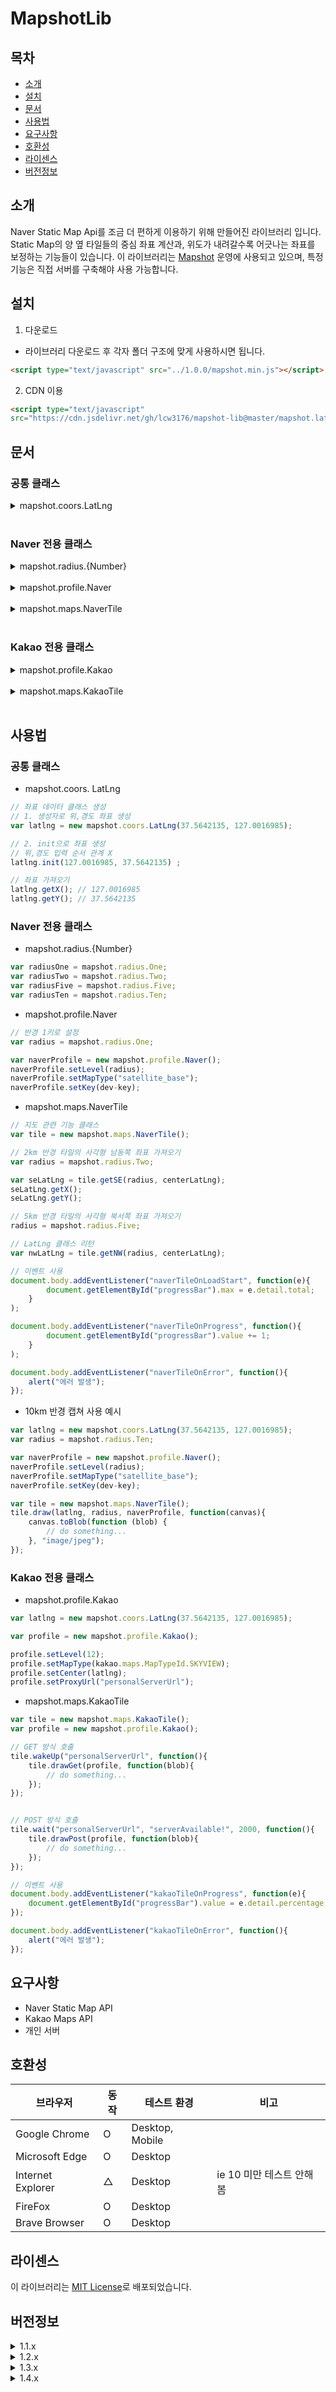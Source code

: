 # MapshotLib
## 목차
- [소개](#소개)
- [설치](#설치)
- [문서](#문서)
- [사용법](#사용법)
- [요구사항](#요구사항)
- [호환성](#호환성)
- [라이센스](#라이센스)
- [버전정보](#버전정보)
## 소개
Naver Static Map Api를 조금 더 편하게 이용하기 위해 만들어진 라이브러리 입니다. Static Map의 양 옆 타일들의 중심 좌표 계산과, 위도가 내려갈수록 어긋나는 좌표를 보정하는 기능들이 있습니다. 
이 라이브러리는 [Mapshot](https://mapshot.netlify.app) 운영에 사용되고 있으며, 특정 기능은 직접 서버를 구축해야 사용 가능합니다.

## 설치
1. 다운로드
- 라이브러리 다운로드 후 각자 폴더 구조에 맞게 사용하시면 됩니다.
```html
<script type="text/javascript" src="../1.0.0/mapshot.min.js"></script>
```

2. CDN 이용
```html
<script type="text/javascript" 
src="https://cdn.jsdelivr.net/gh/lcw3176/mapshot-lib@master/mapshot.latest.js"></script>
```

## 문서
### 공통 클래스
<details>
<summary>mapshot.coors.LatLng</summary>
<br>

### 생성자 (number lat, number lng)
- 용도
    - 좌표 클래스를 정의합니다.
- parameter
    - lat: 위도 or 경도 값
    - lng: 위도 or 경도 값
    - init을 사용해 재정렬됩니다
- return value
    - 없음

### init (number lat, number lng)
- 용도 
    - 사용자의 위,경도 입력을 x,y 값으로 구분
- parameter
    - lat: 위도 or 경도 값
    - lng: 위도 or 경도 값
    - 대한민국을 기준으로 작동합니다
    - 큰 값(경도)이 x 값으로 설정됩니다.
    - 작은 값(위도)이 y 값으로 설정됩니다. 
- return value
    - 없음

### getX()
- 용도
    - x(경도) 값을 반환합니다
- parameter
    - 없음
- return value
    - type: number
    - value: x(경도) 값

### getY()
- 용도
    - y(위도) 값을 반환합니다
- parameter
    - 없음
- return value
    - type: number
    - value: y(위도) 값
</details> 
<br>

### Naver 전용 클래스
<details>
<summary>mapshot.radius.{Number}</summary>
<br>

### One
- 용도: 1km 반경의 속성을 정의합니다.
- parameter
    - 없음
- return value
    - sideBlockCount: 11
    - zoom: 18
### Two
- 용도: 2km 반경의 속성 값을 가집니다.
- parameter
    - 없음
- return value
    - sideBlockCount: 17
    - zoom: 18
### Five
- 용도: 5km 반경의 속성 값을 가집니다.
- parameter
    - 없음
- return value
    - sideBlockCount: 11
    - zoom: 16
### Ten
- 용도: 10km 반경의 속성 값을 가집니다.
- parameter
    - 없음
- return value
    - sideBlockCount: 21
    - zoom: 16

</details> 
<br>

<details>
<summary>mapshot.profile.Naver</summary>
<br>

### setMapType (string type)
- 용도
    - 네이버 지도의 종류를 결정합니다. 
- parameter
    - basic: 일반  
    - traffic: 교통 지도  
    - satellite: 위성 
    - satellite_base: 위성 배경  
    - terrain: 지형도  
    - [네이버 staticMap mapType참고](https://api.ncloud-docs.com/docs/ai-naver-mapsstaticmap-raster)
- return value
    - 없음
### setLevel (mapshot.radius.{Number} radius)
- 용도
    - 지도의 반경을 설정합니다
- parameter
    - mapshot.radius.One: 1km 반경
    - mapshot.radius.Two: 2km 반경
    - mapshot.radius.Five: 5km 반경
    - mapshot.radius.Ten: 10km 반경
- return value
    - 없음

### setKey(string apiKey)
- 용도
    - 네이버 지도 api의 개발 키를 설정합니다.
- parameter
    - apiKey: 개발 키
- return value
    - 없음

</details> 
<br>


<details>
<summary>mapshot.maps.NaverTile</summary>
<br>

### getSE (mapshot.radius.{Number} radius, mapshot.coors.LatLng latlng)
- 용도
    - 설정된 반경의 남동쪽 좌표를 가져옵니다
- parameter
    - radius: 지도의 반경입니다.
    - latlng: 지도의 중심점 좌표입니다.
- return value
    - type: mapshot.coors.LatLng
    - value: 해당 반경의 남동쪽 좌표 클래스

### getSW (mapshot.radius.{Number} radius, mapshot.coors.LatLng latlng)
- 용도
    - 설정된 반경의 남서쪽 좌표를 가져옵니다
- parameter
    - radius: 지도의 반경입니다.
    - latlng: 지도의 중심점 좌표입니다.
- return value
    - type: mapshot.coors.LatLng
    - value: 해당 반경의 남서쪽 좌표 클래스

### getNE (mapshot.radius.{Number} radius, mapshot.coors.LatLng latlng)
- 용도
    - 설정된 반경의 북동쪽 좌표를 가져옵니다
- parameter
    - radius: 지도의 반경입니다.
    - latlng: 지도의 중심점 좌표입니다.
- return value
    - type: mapshot.coors.LatLng
    - value: 해당 반경의 북동쪽 좌표 클래스

### getNW (mapshot.radius.{Number} radius, mapshot.coors.LatLng latlng)
- 용도
    - 설정된 반경의 북서쪽 좌표를 가져옵니다
- parameter
    - radius: 지도의 반경입니다.
    - latlng: 지도의 중심점 좌표입니다.
- return value
    - type: mapshot.coors.LatLng
    - value: 해당 반경의 북서쪽 좌표 클래스

### draw (mapshot.coors.LatLng latlng, mapshot.radius.{Number} radius, mapshot.profile.Naver naverProfile, function onSuccessCallback)
- 용도
    - 설정된 중심좌표, 반지름에 해당하는 범위의 위성사진을 canvas에 그립니다.
    - canvas는 onSuccessCallback의 인자로 전달됩니다.
- parameter
    - latlng: 중심점의 좌표입니다.
    - radius: 중심점으로부터 캡쳐해올 반경입니다.
    - naverProfile: 네이버 staticMap Api 정보가 담긴 클래스입니다.
    - onSuccessCallback: draw 함수가 끝나면 실행될 콜백함수입니다.
- return value
    - type: 콜백함수를 통한 canvas 전달
    - value: canvas

### naverTileOnLoadStart (Event)
- 용도
    - canvas에 이미지를 받아오기 전, 총 몇장의 사진을 수집할 예정인지 알려줍니다
- parameter
    - 없음
- return value
    - type: detail.total (number)
    - value: 총 수집할 사진 갯수

### naverTileOnProgress (Event)
- 용도
    - 사진이 수집될때 마다 발생하는 이벤트입니다.
- parameter
    - 없음
- return value
    - 없음

### naverTileOnError (Event)
- 용도
    - 사진 수집에 실패할 때 마다 발생하는 이벤트입니다.
- parameter
    - 없음
- return value
    - 없음
    
</details> 
<br>

### Kakao 전용 클래스
<details>
<summary>mapshot.profile.Kakao</summary>

### setLevel (number level)
- 용도
    - 지도의 확대 레벨을 설정합니다.
- parameter
    - level: 확대 레벨입니다
    - [카카오 지도 api 참고](https://apis.map.kakao.com/web/documentation/#Map_setLevel)
- return value
    - 없음

### setLayerMode (boolean mode)
- 용도
    - 지적편집도 여부를 설정합니다.
- parameter
    - true: 지적 편집도를 덧입힙니다
    - false: 지적 편집도를 입히지 않습니다
- return value
    - 없음

### isLayerMode()
- 용도
    - 지적편집도 여부를 가져옵니다. 기본 설정값은 false입니다.
- parameter
    - 없음
- return value
    - type: boolean
    - value: true or false

### setMapType (string type)
- 용도
    - 지도 종류를 설정합니다.
- parameter
    - [카카오 지도 api 참고](https://apis.map.kakao.com/web/documentation/#MapTypeId)
- return value
    - 없음

### setCenter (mapshot.maps.LatLng latlng)
- 용도
    - 지도의 중심 좌표를 설정합니다.
- parameter
    - latlng: 중심 좌표가 설정된 LatLng 클래스입니다.
- return value
    - 없음

### setProxyUrl (string url)
- 용도
    - 지도의 Proxy 서버 url을 설정합니다.
- parameter
    - url: 개별 구축한 proxy 서버 url
- return value
    - 없음

</details>
<br>

<details>
<summary>mapshot.maps.KakaoTile</summary>

### wakeUp (string wakeUpUrl, function onSuccessCallback)
- 용도
    - 구축한 서버에 접속 전 서버를 깨우는 함수입니다.
- parameter
    - wakeUpUrl: wakeUp 전용 서버 url 입니다.
    - onSuccessCallback: 성공적인 응답시 실행되는 콜백함수 입니다.
- return value
    - 없음

### drawGet (mapshot.profile.Kakao kakaoProfile, function onSuccessCallback)
- 용도
    - 서버에서 지도 이미지를 받아오는 함수입니다. GET 방식으로 접근합니다.
- parameter
    - kakaoProfile: 서버 정보가 존재하는 프로파일입니다.
    - onSuccessCallback: 성공적인 응답시 실행되는 콜백함수 입니다.
- return value
    - type: 콜백함수를 통한 blob 전달
    - value: Image blob

### drawPost (mapshot.profile.Kakao kakaoProfile, function onSuccessCallback)
- 용도
    - 서버에서 지도 이미지를 받아오는 함수입니다. POST 방식으로 접근합니다.
- parameter
    - kakaoProfile: 서버 정보가 존재하는 프로파일입니다.
    - onSuccessCallback: 성공적인 응답시 실행되는 콜백함수 입니다.
- return value
    - type: 콜백함수를 통한 blob 전달
    - value: Image blob

### wait (string waitUrl, string onSucessResponseText, number repeatMilliSeconds, funcion onSuccessCallback)
- 용도
    - 서버에 지도 요청이 가능한지 확인하는 함수입니다. GET 방식으로 접근하며, 서버의 응답이 onSucessResponseText와 같은 응답이 올 때 까지 repeatMilliSeconds의 간격으로 반복해서 요청을 보냅니다.
- parameter
    - waitUrl: 요청을 보내는 url 입니다.
    - onSucessResponseText: 서버가 사용 가능한 시점(지도 생성이 가능한 시점)에 리턴되는 텍스트 값입니다. 이 값과 서버의 응답 값이 일치하면 콜백이 실행됩니다.
    - repeatMilliSeconds: 서버의 사용 가능 여부를 주기적으로 체크할 간격입니다. onSucessResponseText와 응답값이 같을 때 까지 이 간격으로 요청을 보냅니다.
    - onSuccessCallback: 지도 생성이 가능한 시점에 생성되는 콜백함수 입니다.
- return value
    - 없음

### kakaoTileOnProgress (Event)
- 용도
    - 서버에서 이미지를 받아오는 진행상황을 알려줍니다.
- parameter
    - 없음
- return value
    - type: detail.percentage (number)
    - value: 전송 진행상황을 나타냅니다. max:100

### kakaoTileOnError (Event)
- 용도
    - 서버에서 이미지를 받아오는 중 에러 발생을 알려줍니다.
- parameter
    - 없음
- return value
    - 없음

</details>
<br>

## 사용법
### 공통 클래스
- mapshot.coors. LatLng
```javascript
// 좌표 데이터 클래스 생성
// 1. 생성자로 위,경도 좌표 생성
var latlng = new mapshot.coors.LatLng(37.5642135, 127.0016985);

// 2. init으로 좌표 생성
// 위,경도 입력 순서 관계 X
latlng.init(127.0016985, 37.5642135) ;

// 좌표 가져오기
latlng.getX(); // 127.0016985
latlng.getY(); // 37.5642135
```
### Naver 전용 클래스
- mapshot.radius.{Number}
```javascript
var radiusOne = mapshot.radius.One;
var radiusTwo = mapshot.radius.Two;
var radiusFive = mapshot.radius.Five;
var radiusTen = mapshot.radius.Ten;
```
- mapshot.profile.Naver
```javascript
// 반경 1키로 설정
var radius = mapshot.radius.One;

var naverProfile = new mapshot.profile.Naver();
naverProfile.setLevel(radius);
naverProfile.setMapType("satellite_base");
naverProfile.setKey(dev-key);
```

- mapshot.maps.NaverTile
```javascript
// 지도 관련 기능 클래스
var tile = new mapshot.maps.NaverTile();

// 2km 반경 타일의 사각형 남동쪽 좌표 가져오기
var radius = mapshot.radius.Two; 

var seLatLng = tile.getSE(radius, centerLatLng);
seLatLng.getX();
seLatLng.getY();

// 5km 반경 타일의 사각형 북서쪽 좌표 가져오기
radius = mapshot.radius.Five; 

// LatLng 클래스 리턴
var nwLatLng = tile.getNW(radius, centerLatLng);

// 이벤트 사용
document.body.addEventListener("naverTileOnLoadStart", function(e){
        document.getElementById("progressBar").max = e.detail.total;
    }
);

document.body.addEventListener("naverTileOnProgress", function(){
        document.getElementById("progressBar").value += 1;
    }
);

document.body.addEventListener("naverTileOnError", function(){
    alert("에러 발생");
});
```
- 10km 반경 캡쳐 사용 예시

```javascript
var latlng = new mapshot.coors.LatLng(37.5642135, 127.0016985);
var radius = mapshot.radius.Ten;

var naverProfile = new mapshot.profile.Naver();
naverProfile.setLevel(radius);
naverProfile.setMapType("satellite_base");
naverProfile.setKey(dev-key);

var tile = new mapshot.maps.NaverTile();
tile.draw(latlng, radius, naverProfile, function(canvas){
    canvas.toBlob(function (blob) {
        // do something...
    }, "image/jpeg");
});
```

### Kakao 전용 클래스
- mapshot.profile.Kakao
```javascript
var latlng = new mapshot.coors.LatLng(37.5642135, 127.0016985);

var profile = new mapshot.profile.Kakao();

profile.setLevel(12);
profile.setMapType(kakao.maps.MapTypeId.SKYVIEW);
profile.setCenter(latlng);
profile.setProxyUrl("personalServerUrl");
```

- mapshot.maps.KakaoTile
```javascript
var tile = new mapshot.maps.KakaoTile();
var profile = new mapshot.profile.Kakao();

// GET 방식 호출
tile.wakeUp("personalServerUrl", function(){
    tile.drawGet(profile, function(blob){
        // do something...
    });
});


// POST 방식 호출
tile.wait("personalServerUrl", "serverAvailable!", 2000, function(){
    tile.drawPost(profile, function(blob){
        // do something...
    });
});

// 이벤트 사용
document.body.addEventListener("kakaoTileOnProgress", function(e){
    document.getElementById("progressBar").value = e.detail.percentage;
});

document.body.addEventListener("kakaoTileOnError", function(){
    alert("에러 발생");
});

```

## 요구사항
- Naver Static Map API
- Kakao Maps API
- 개인 서버

## 호환성
|브라우저|동작|테스트 환경|비고|
|----|----|----|---|
|Google Chrome|O|Desktop, Mobile||
|Microsoft Edge|O|Desktop||
|Internet Explorer|△|Desktop|ie 10 미만 테스트 안해봄|
|FireFox|O|Desktop||
|Brave Browser|O|Desktop||

## 라이센스
이 라이브러리는 [MIT License](https://opensource.org/licenses/MIT)로 배포되었습니다.

## 버전정보
<details>
<summary>1.1.x</summary>

## 1.1.0
### coors.NFixLat 클래스 삭제
기존 좌표 보정 과정이 비효율적이라고 판단하여, 이를 Tile 클래스에 통합하였습니다. NFixLat 클래스는 이제 사용되지 않습니다.

### maps.Tile 기능 확장
Tile 클래스의 기능이 추가되었습니다. 진행상황들을 알려주는 이벤트와, 지도를 반경별로 찍어주는 기능이 추가되었습니다. 기존 nFixLat의 좌표 보정 기능들은 이제 Tile 클래스 내부에서 처리됩니다.

### profile.Naver 클래스 개선
기존에는 설정해야 하는 사항들이 너무 많았습니다. 이제 사용자는 자신의 개발 키와 캡쳐할 지도의 타입, 반경 이 3가지만 설정해 주면 됩니다.

### radius 추가
Tile이나 profile.Naver에 반경을 설정하는 값이 추가되었습니다. 현재 반경 1,2,5,10km 가 존재합니다.

### 코드 비교
#### 이전 버전: 1.0.0
```javascript 
// 3 x 3 지도를 만드는 예시 (반경 대략 300m)
var latlng = new mapshot.coors.LatLng(37.5642135, 127.0016985);

var naverProfile = new mapshot.profile.Naver();
naverProfile.setWidth(1000);
naverProfile.setHeight(1000);
naverProfile.setCenter(latlng);
naverProfile.setLevel(18);
naverProfile.setMapType("satellite_base");
naverProfile.setKey(dev-key);

var nFix = new mapshot.coors.NFixLat();
nFix.generate(latlng, naverProfile);

var movingCoor = new mapshot.coors.LatLng(
            latlng.getX() - nFix.getWidthBetweenBlock(),
            latlng.getY() + nFix.getHeightBetweenBlockWithLogo());

var startXCoor = movingCoor.getX();

for(var i = 0; i < 2; i++){
    for(var j = 0; j < 2; j++){

        naverProfile.setCenter(movingCoor);

        var img = new Image();
        img.crossOrigin = "*";
        img.src = naverProfile.getUrl();

        img.onload = function(){
            // canvas.getContext("2d").drawImage();
            // etc ......
        }

        movingCoor.init(
            movingCoor.getX() + nFixLat.getWidthBetweenBlobk(), 
            movingCoor.getY());
    }

    movingCoor.init(
        startXCoor, 
        movingCoor.getY() - nFixLat.getHeightBetweenBlockWithLogo());
}
```
#### 현재 버전 : 1.1.0
```javascript
// 1km 지도를 만드는 예시
var latlng = new mapshot.coors.LatLng(37.5642135, 127.0016985);
var radius = mapshot.radius.One;

var naverProfile = new mapshot.profile.Naver();
naverProfile.setLevel(radius);
naverProfile.setMapType("satellite_base");
naverProfile.setKey(dev-key);

var tile = new mapshot.maps.Tile();
tile.draw(latlng, radius, naverProfile, function(canvas){
    canvas.toBlob(function (blob) {
        // do something...
    }, "image/jpeg");
});
```

</details>

<details>
<summary>1.2.x</summary>

## 1.2.0
### Tile -> NaverTile로 변경
캡쳐 기능이 분화됨에 따라서, 타일의 종류도 나뉘게 되었습니다.
### KakaoTile, kakao profile 클래스 추가
카카오 지도를 사용하게 됨에 따라 KakaoTile, profile 클래스가 추가되었습니다.
### 이벤트명 변경
tile 클래스가 나뉘면서, 이벤트 이름도 보다 세분화되었습니다.


</details>


<details>
<summary>1.3.x</summary>

## 1.3.0
### kakaoTile.draw() -> kakaoTile.drawGet(), kakaoTile.drawPost() 로 세분화
구축한 서버 상태에 맞게 사용하기 편하도록 수정되었습니다. 

</details>




<details>
<summary>1.4.x</summary>

## 1.4.0
### kakaoTile.wait() 추가
서버가 사용 가능한지 체크하는 기능이 추가되었습니다.

</details>


